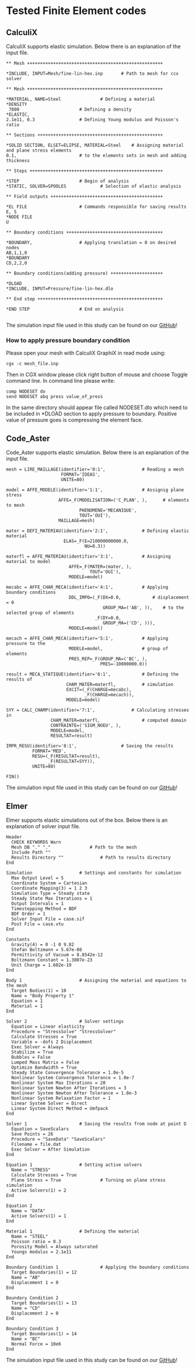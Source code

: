 # Tested Finite Element codes
## CalculiX

CalculiX supports elastic simulation. Below there is an explanation of the input file.

```
** Mesh ++++++++++++++++++++++++++++++++++++++++++++++++++++

*INCLUDE, INPUT=Mesh/fine-lin-hex.inp		# Path to mesh for ccx solver

** Mesh ++++++++++++++++++++++++++++++++++++++++++++++++++++

*MATERIAL, NAME=Steel				# Defining a material
*DENSITY
 7800						# Defining a density
*ELASTIC,
2.1e11, 0.3					# Defining Young modulus and Poisson's ratio

** Sections ++++++++++++++++++++++++++++++++++++++++++++++++

*SOLID SECTION, ELSET=ELIPSE, MATERIAL=Steel 	# Assigning material and plane stress elements
0.1,						# to the elements sets in mesh and adding thickness

** Steps +++++++++++++++++++++++++++++++++++++++++++++++++++

*STEP						# Begin of analysis
*STATIC, SOLVER=SPOOLES				# Selection of elastic analysis

** Field outputs +++++++++++++++++++++++++++++++++++++++++++

*EL FILE					# Commands responsible for saving results
E, S
*NODE FILE
U

** Boundary conditions +++++++++++++++++++++++++++++++++++++

*BOUNDARY,					# Applying translation = 0 on desired nodes
AB,1,1,0
*BOUNDARY
CD,2,2,0

** Boundary conditions(adding pressure) ++++++++++++++++++++

*DLOAD
*INCLUDE, INPUT=Pressure/fine-lin-hex.dlo

** End step ++++++++++++++++++++++++++++++++++++++++++++++++

*END STEP					# End on analysis


```
The simulation input file used in this study can be found on our [GitHub](https://github.com/spolanski/CoFEA/tree/master/benchmarks/04-eliptic-membrane/model_setup/Model_CalculiX)!

### How to apply pressure boundary condition

Please open your mesh with CalculiX GraphiX in read mode using:

```
cgx -c mesh_file.inp
```
Then in CGX window please click right button of mouse and choose Toggle command line. In command line please write:

```
comp NODESET do
send NODESET abq press value_of_press
```
In the same directory should appear file called NODESET.dlo which need to be included in *DLOAD section to apply pressure to boundary.
Positive value of pressure goes is compressing the element face.

## Code_Aster

Code_Aster supports elastic simulation. Below there is an explanation of the input file.


```
mesh = LIRE_MAILLAGE(identifier='0:1',				# Reading a mesh
                     FORMAT='IDEAS',
                     UNITE=80)

model = AFFE_MODELE(identifier='1:1',				# Assignig plane stress
                    AFFE=_F(MODELISATION=('C_PLAN', ),		# elements to mesh
                            PHENOMENE='MECANIQUE',
                            TOUT='OUI'),
                    MAILLAGE=mesh)

mater = DEFI_MATERIAU(identifier='2:1',				# Defining elastic material
                      ELAS=_F(E=210000000000.0,
                              NU=0.3))

materfl = AFFE_MATERIAU(identifier='3:1',			# Assigning material to model
                        AFFE=_F(MATER=(mater, ),
                                TOUT='OUI'),
                        MODELE=model)

mecabc = AFFE_CHAR_MECA(identifier='4:1',			# Applying boundary conditions
                        DDL_IMPO=(_F(DX=0.0,			# displacement = 0
                                     GROUP_MA=('AB', )),	# to the selected group of elements
                                  _F(DY=0.0,
                                     GROUP_MA=('CD', ))),
                        MODELE=model)

mecach = AFFE_CHAR_MECA(identifier='5:1',			# Applying pressure to the
                        MODELE=model,				# group of elements
                        PRES_REP=_F(GROUP_MA=('BC', ),
                                    PRES=-10000000.0))

result = MECA_STATIQUE(identifier='6:1',			# Defining the results of
                       CHAM_MATER=materfl,			# simulation
                       EXCIT=(_F(CHARGE=mecabc),
                              _F(CHARGE=mecach)),
                       MODELE=model)

SYY = CALC_CHAMP(identifier='7:1',				# Calculating stresses in
                 CHAM_MATER=materfl,				# computed domain
                 CONTRAINTE=('SIGM_NOEU', ),
                 MODELE=model,
                 RESULTAT=result)

IMPR_RESU(identifier='8:1',					# Saving the results
          FORMAT='MED',	  
          RESU=(_F(RESULTAT=result),
                _F(RESULTAT=SYY)),
          UNITE=80)

FIN()

```
The simulation input file used in this study can be found on our [GitHub](https://github.com/spolanski/CoFEA/tree/master/benchmarks/04-eliptic-membrane/model_setup//Model_Code_Aster)!

## Elmer

Elmer supports elastic simulations out of the box. Below there is an explanation of solver input file.

```
Header
  CHECK KEYWORDS Warn
  Mesh DB "." "."				# Path to the mesh
  Include Path ""
  Results Directory ""				# Path to results directory
End

Simulation					# Settings and constants for simulation
  Max Output Level = 5
  Coordinate System = Cartesian
  Coordinate Mapping(3) = 1 2 3
  Simulation Type = Steady state
  Steady State Max Iterations = 1
  Output Intervals = 1
  Timestepping Method = BDF
  BDF Order = 1
  Solver Input File = case.sif
  Post File = case.vtu
End

Constants
  Gravity(4) = 0 -1 0 9.82
  Stefan Boltzmann = 5.67e-08
  Permittivity of Vacuum = 8.8542e-12
  Boltzmann Constant = 1.3807e-23
  Unit Charge = 1.602e-19
End

Body 1						# Assigning the material and equations to the mesh
  Target Bodies(1) = 10
  Name = "Body Property 1"
  Equation = 1
  Material = 1
End

Solver 2					# Solver settings
  Equation = Linear elasticity
  Procedure = "StressSolve" "StressSolver"
  Calculate Stresses = True
  Variable = -dofs 2 Displacement
  Exec Solver = Always
  Stabilize = True
  Bubbles = False
  Lumped Mass Matrix = False
  Optimize Bandwidth = True
  Steady State Convergence Tolerance = 1.0e-5
  Nonlinear System Convergence Tolerance = 1.0e-7
  Nonlinear System Max Iterations = 20
  Nonlinear System Newton After Iterations = 3
  Nonlinear System Newton After Tolerance = 1.0e-3
  Nonlinear System Relaxation Factor = 1
  Linear System Solver = Direct
  Linear System Direct Method = Umfpack
End

Solver 1					# Saving the results from node at point D
  Equation = SaveScalars
  Save Points = 26
  Procedure = "SaveData" "SaveScalars"
  Filename = file.dat
  Exec Solver = After Simulation
End

Equation 1					# Setting active solvers
  Name = "STRESS"
  Calculate Stresses = True
  Plane Stress = True				# Turning on plane stress simulation
  Active Solvers(1) = 2
End

Equation 2
  Name = "DATA"
  Active Solvers(1) = 1
End

Material 1					# Defining the material
  Name = "STEEL"
  Poisson ratio = 0.3
  Porosity Model = Always saturated
  Youngs modulus = 2.1e11
End

Boundary Condition 1				# Applying the boundary conditions
  Target Boundaries(1) = 12
  Name = "AB"
  Displacement 1 = 0
End

Boundary Condition 2
  Target Boundaries(1) = 13
  Name = "CD"
  Displacement 2 = 0
End

Boundary Condition 3
  Target Boundaries(1) = 14
  Name = "BC"
  Normal Force = 10e6
End

```


The simulation input file used in this study can be found on our [GitHub](https://github.com/spolanski/CoFEA/tree/master/benchmarks/04-eliptic-membrane/model_setup//Model_ElmerGUI)!
